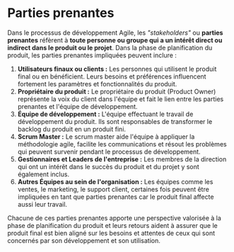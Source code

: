 # Parties prenantes

Dans le processus de développement Agile, les _"stakeholders"_ ou **parties prenantes** réfèrent à **toute personne ou
groupe qui a un intérêt direct ou indirect dans le produit ou le projet**. Dans la phase de planification du produit,
les parties prenantes impliquées peuvent inclure :

1. **Utilisateurs finaux ou clients :** Les personnes qui utilisent le produit final ou en bénéficient. Leurs besoins et
   préférences influencent fortement les paramètres et fonctionnalités du produit.
2. **Propriétaire du produit :** Le propriétaire du produit (Product Owner) représente la voix du client dans l'équipe
   et fait le lien entre les parties prenantes et l'équipe de développement.
3. **Équipe de développement :** L'équipe effectuant le travail de développement du produit. Ils sont responsables de
   transformer le backlog du produit en un produit fini.
4. **Scrum Master :** Le scrum master aide l'équipe à appliquer la méthodologie agile, facilite les communications et
   résout les problèmes qui peuvent survenir pendant le processus de développement.
5. **Gestionnaires et Leaders de l'entreprise :** Les membres de la direction qui ont un intérêt dans le succès du
   produit et du projet y sont également inclus.
6. **Autres Équipes au sein de l'organisation :** Les équipes comme les ventes, le marketing, le support client,
   certaines fois peuvent être impliquées en tant que parties prenantes car le produit final affecte aussi leur travail.

Chacune de ces parties prenantes apporte une perspective valorisée à la phase de planification du produit et leurs
retours aident à assurer que le produit final est bien aligné sur les besoins et attentes de ceux qui sont concernés
par son développement et son utilisation.